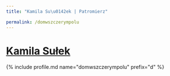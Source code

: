 ```yaml
---
title: "Kamila Su\u0142ek | Patromierz"

permalink: /domwszczerympolu
---
```


# [Kamila Sułek](https://patronite.pl/domwszczerympolu)

{% include profile.md name="domwszczerympolu" prefix="d" %}
